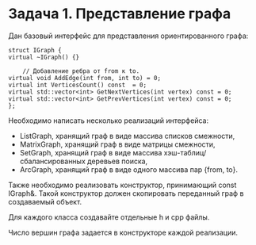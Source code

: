 # Задача 1. Представление графа

Дан базовый интерфейс для представления ориентированного графа:

```
struct IGraph {
virtual ~IGraph() {}
	
	// Добавление ребра от from к to.
virtual void AddEdge(int from, int to) = 0;
virtual int VerticesCount() const  = 0;
virtual std::vector<int> GetNextVertices(int vertex) const = 0;
virtual std::vector<int> GetPrevVertices(int vertex) const = 0;
};
```

Необходимо написать несколько реализаций интерфейса:
-	ListGraph, хранящий граф в виде массива списков смежности,
-	MatrixGraph, хранящий граф в виде матрицы смежности,
-	SetGraph, хранящий граф в виде массива хэш-таблиц/сбалансированных деревьев поиска,
-	ArcGraph, хранящий граф в виде одного массива пар {from, to}.

Также необходимо реализовать конструктор, принимающий const IGraph&. Такой конструктор должен скопировать переданный граф в создаваемый объект.

Для каждого класса создавайте отдельные h и cpp файлы.

Число вершин графа задается в конструкторе каждой реализации.
